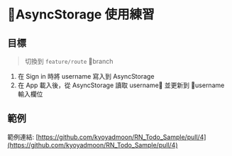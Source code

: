# AsyncStorage 使用練習

## 目標

> 切換到 `feature/route` branch

1.  在 Sign in 時將 username 寫入到 AsyncStorage
2.  在 App 載入後，從 AsyncStorage 讀取 username 並更新到 username 輸入欄位

## 範例

範例連結: [https://github.com/kyoyadmoon/RN_Todo_Sample/pull/4](https://github.com/kyoyadmoon/RN_Todo_Sample/pull/4)

